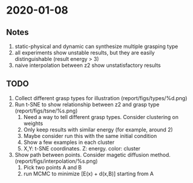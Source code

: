 # 2020-01-08
## Notes
1. static-physical and dynamic can synthesize multiple grasping type
2. all experiments show unstable results, but they are easily distinguishable (result energy > 3)
3. naive interpolation between z2 show unstatisfactory results
## TODO
1. Collect different grasp types for illustration (report/figs/types/%d.png)
2. Run t-SNE to show relationship between z2 and grasp type (report/figs/tsne/%s.png)
   1. Need a way to tell different grasp types. Consider clustering on weights
   2. Only keep results with similar energy (for example, around 2)
   3. Maybe consider run this with the same initial condition
   4. Show a few examples in each cluster
   5. X,Y: t-SNE coordinates. Z: energy. color: cluster
3. Show path between points. Consider magetic diffusion method. (report/figs/interpolation/%s.png)
   1. Pick two points A and B
   2. run MCMC to minimize [E(x) + d(x,B)] starting from A

